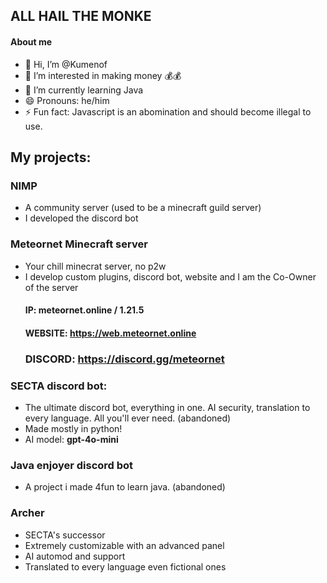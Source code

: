 ## **ALL HAIL THE MONKE**
#### About me
- 👋 Hi, I’m @Kumenof
- 👀 I’m interested in making money 💰💰
- 🌱 I’m currently learning Java
- 😄 Pronouns: he/him
- ⚡ Fun fact: Javascript is an abomination and should become illegal to use.

## My projects:
### **NIMP**
  - A community server (used to be a minecraft guild server)
  - I developed the discord bot
### **Meteornet Minecraft server**
  - Your chill minecrat server, no p2w
  - I develop custom plugins, discord bot, website and I am the Co-Owner of the server
    #### IP: meteornet.online / 1.21.5
    #### WEBSITE: https://web.meteornet.online
    ### DISCORD: https://discord.gg/meteornet
### **SECTA discord bot**:
  - The ultimate discord bot, everything in one. AI security, translation to every language. All you'll ever need. (abandoned)
  - Made mostly in python!
  - AI model: **gpt-4o-mini**
### **Java enjoyer discord bot**
  - A project i made 4fun to learn java. (abandoned)
### **Archer**
  - SECTA's successor
  - Extremely customizable with an advanced panel
  - AI automod and support
  - Translated to every language even fictional ones


<!---
Kumenof/Kumenof is a ✨ special ✨ repository because its `README.md` (this file) appears on your GitHub profile.
You can click the Preview link to take a look at your changes.
--->
